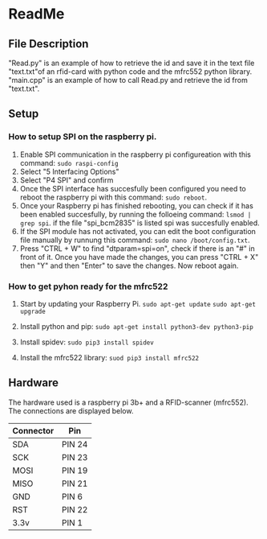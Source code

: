 # ReadMe
## File Description
"Read.py" is an example of how to retrieve the id and save it in the text file "text.txt"of an rfid-card with python code and the mfrc552 python library.
"main.cpp" is an example of how to call Read.py and retrieve the id from "text.txt".

## Setup
### How to setup SPI on the raspberry pi.
1. Enable SPI communication in the raspberry pi configureation with this command: `sudo raspi-config` 
2. Select "5 Interfacing Options"
3. Select "P4 SPI"  and confirm
4. Once the SPI interface has succesfully been configured you need to reboot the raspberry pi with this command: `sudo reboot`.
5. Once your Raspberry pi has finished rebooting, you can check if it has been enabled succesfully, by running the folloeing command: `lsmod | grep spi`. if the file "spi_bcm2835" is listed spi was succesfully enabled.
6. If the SPI module has not activated, you can edit the boot configuration file manually by runnung this command: `sudo nano /boot/config.txt`.
7. Press "CTRL + W" to find "dtparam=spi=on", check if there is an "#" in front of it. Once you have made the changes, you can press "CTRL + X" then "Y" and then "Enter" to save the changes. Now reboot again.
 
### How to get pyhon ready for the mfrc522
1. Start by updating your Raspberry Pi. 
   `sudo apt-get update`
   `sudo apt-get upgrade`
2. Install python and pip:
   `sudo apt-get install python3-dev python3-pip`

3. Install spidev:
   `sudo pip3 install spidev`

4. Install the mfrc522 library:
   `suod pip3 install mfrc522` 



## Hardware
The hardware used is a raspberry pi 3b+ and a RFID-scanner (mfrc552). The connections are displayed below.

| Connector |   Pin   |
|-----------|---------|
| SDA | PIN 24 |
| SCK | PIN 23 |
| MOSI | PIN 19 |
| MISO | PIN 21 |
| GND | PIN 6 |
| RST | PIN 22 |
| 3.3v | PIN 1 |

